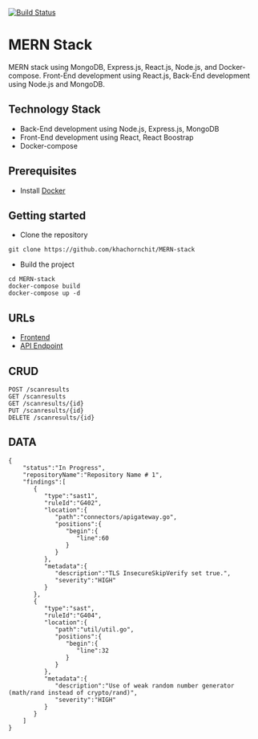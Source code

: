 [![Build Status](https://travis-ci.org/khachornchit/MERN-stack.svg?branch=master)](https://travis-ci.org/khachornchit/MERN-Stack)

# MERN Stack
MERN stack using MongoDB, Express.js, React.js, Node.js, and Docker-compose. Front-End development using React.js, Back-End development using Node.js and MongoDB.

## Technology Stack
* Back-End development using Node.js, Express.js, MongoDB
* Front-End development using React, React Boostrap
* Docker-compose

## Prerequisites
* Install [Docker](https://www.docker.com/)

## Getting started
* Clone the repository
```
git clone https://github.com/khachornchit/MERN-stack
```
* Build the project
```
cd MERN-stack
docker-compose build
docker-compose up -d
```

## URLs
* [Frontend](http://localhost:8081/)
* [API Endpoint](http://localhost:8082/api)

## CRUD
```
POST /scanresults
GET /scanresults
GET /scanresults/{id}
PUT /scanresults/{id}
DELETE /scanresults/{id}
```

## DATA
```
{
    "status":"In Progress",
    "repositoryName":"Repository Name # 1",
    "findings":[
       {
          "type":"sast1",
          "ruleId":"G402",
          "location":{
             "path":"connectors/apigateway.go",
             "positions":{
                "begin":{
                   "line":60
                }
             }
          },
          "metadata":{
             "description":"TLS InsecureSkipVerify set true.",
             "severity":"HIGH"
          }
       },
       {
          "type":"sast",
          "ruleId":"G404",
          "location":{
             "path":"util/util.go",
             "positions":{
                "begin":{
                   "line":32
                }
             }
          },
          "metadata":{
             "description":"Use of weak random number generator (math/rand instead of crypto/rand)",
             "severity":"HIGH"
          }
       }
    ]
}
```

